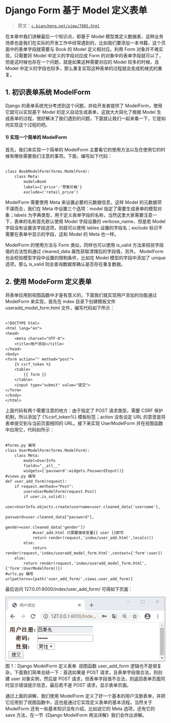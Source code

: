 # Django Form 基于 Model 定义表单

> 原文：[`c.biancheng.net/view/7985.html`](http://c.biancheng.net/view/7985.html)

在本章中我们讲解最后一个知识点，即基于 Model 模型类定义数据表，这种业务场景也是我们在实际的开发工作中经常遇到的，比如我们要添加一本书籍，这个页面中的表单字段就需要与 Book 的 Model 定义相对应。利用 Form 对象并不难实现，只需要将 Model 中定义的字段对应成 Form 的对象中的表单字段就可以了，但是这时候也存在一个问题，就是如果这种需要对应的 Model 较多的时候，且 Model 中定义的字段也较多，那么重复实现这种表单的过程就会变成机械式的重复。

## 1\. 初识表单系统 ModelForm

Django 的表单系统充分考虑到这个问题，并给开发者提供了 ModelForm，使用它就可以实现基于 Model 的定义自动生成表单，这就大大简化了根据 Model 生成表单的过程，很好解决了我们遇到的问题，下面就让我们一起来看一下，它是如何实现这个过程的吧。

#### 1) 实现一个简单的 ModelForm

首先，我们来实现一个简单的 ModelForm 主要看它的使用方法以及在使用它的时候有哪些需要我们注意的事项。下面，编写如下代码：

```

class BookModelForm(forms.ModelForm):
    class Meta:
        model=Book
        labels={'price':'零售价格'}
        exclude=('retail_price')
```

ModelForm 需要使用 Meta 来设置必要的元数据信息，这样 Model 的元数据项不谋而合，我们在 Meta 中设置三个选项：model 指定了需要生成表单的模型对象；labels 为字典类型，用于定义表单字段的名称，当然这里大家需要注意一下，表单的名称首先默认使用 Model 字段设置的 verbose_name，但是若 Model 字段没有设置该字段选项，则就可以使用 lables 设置的字段名；exclude 标识不需要在表单中显示的字段，这和 Model 的 Meta 也一样。

ModelForm 的使用方法与 Form 类似，同样也可以使用 is_valid 方法来校验字段值的合法性和通过 cleaned_data 属性获取清理后的字段值，另外， ModelForm 也会校验模型字段中设置的限制条件，比如在 Model 模型的字段中添加了 unique 选项，那么 is_valid 则会查询数据库确认是否存在重复数据。

## 2\. 使用 ModeForm 定义表单

将表单应用到视图函数中才是有意义的，下面我们就实现用户添加的功能通过 ModelForm 来实现，首先在 index 目录下创建模板文件 useradd_model_form.html 文件，编写代码如下所示：

```

<!DOCTYPE html>
<html lang="en">
<head>
    <meta charset="UTF-8">
    <title>用户添加</title>
</head>
<body>
<form action="" method="post">
    {% csrf_token %}
    <table>
        {{ form }}
    </table>
    <input type="submit" value="提交"> 
</form>
</body>
</html>
```

上面代码有两个需要注意的地方：由于指定了 POST 请求类型，需要 CSRF 保护机制，所以添加了 {%csrf_token%} 模板标签；action 没有设定 URL 的意思是将表单提交到与当前页面相同的 URL。接下来实现 UserModelForm 并在视图函数中应用它，代码如所示：

```

#forms.py 编写
class UserModelForm(forms.ModelForm):
    class Meta:
        model=UserInfo
        fields="__all__"
        widgets={'password':widgets.PasswordInput()}
#views.py 编写
def user_add_form(request):
    if request.method=="Post":
        user=UserModelForm(request.Post)
        if user.is_valid():
            user=UserInfo.objects.create(username=user.cleaned_data['username'],
                                         password=user.cleaned_data["password"],
                                         gender=user.cleaned_data['gender'])
            #user_add.html 只需要接收变量{{ user }}即可
            return render(request,'index/user_add.html',locals())
        else:
            return render(request,'index/useradd_model_form.html',context={'form':user})
    else:
        return render(request,'index/useradd_model_form.html',{'form':UserModelForm()})
#urls.py 编写
urlpatterns=[path('user_add_form/',views.user_add_form)]
```

最后访问 127.0.01:8000/index/user_add_form/ 可得如下页面：

![Django ModelForm 定义表单](img/3eb4de45e71bd25a45c71f058b90e97b.png)
图 1：Django ModelForm 定义表单
 视图函数 user_add_form 逻辑也不是很复杂，下面我们简单总结一下：首选如果是 POST 请求，且表单字段值合法，则创建 user 对象实例，然后是 POST 请求，但表单字段值不合法，则返回表单页面同时显示错误提示信息，最后若不是 POST 请求，显示表单页面。

通过上面的讲解，我们使用 ModelForm 定义了好一个基本的用户注册表单，并把它应用到了视图函数中，这也是通过它实现定义表单的基本流程。当然关于 ModelForm 还有一些基本知识没有介绍，比如说它的 Meta 选项，还有它的 save 方法，在一节《Django ModelForm 用法详解》我们会作出讲解。